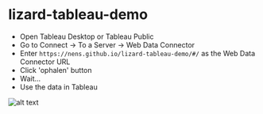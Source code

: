 # lizard-tableau-demo

- Open Tableau Desktop or Tableau Public
- Go to Connect -> To a Server -> Web Data Connector
- Enter `https://nens.github.io/lizard-tableau-demo/#/` as the Web Data Connector URL
- Click 'ophalen' button
- Wait...
- Use the data in Tableau


![alt text](http://i.imgur.com/kwOhMQd.jpg "")
